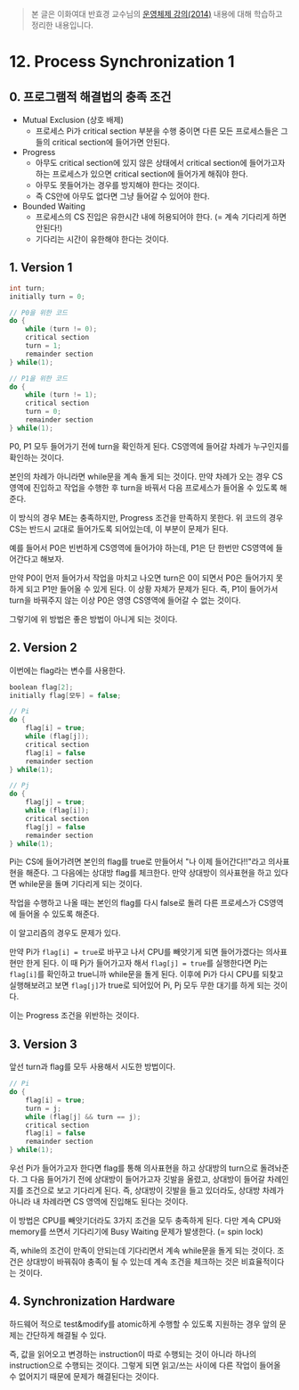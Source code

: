> 본 글은 이화여대 반효경 교수님의 [운영체제 강의(2014)](http://www.kocw.net/home/search/kemView.do?kemId=1046323) 내용에 대해 학습하고 정리한 내용입니다.


# 12. Process Synchronization 1

## 0. 프로그램적 해결법의 충족 조건

- Mutual Exclusion (상호 배제)
    - 프로세스 Pi가 critical section 부분을 수행 중이면 다른 모든 프로세스들은 그들의 critical section에 들어가면 안된다. 
- Progress
    - 아무도 critical section에 있지 않은 상태에서 critical section에 들어가고자 하는 프로세스가 있으면 critical section에 들어가게 해줘야 한다. 
    - 아무도 못들어가는 경우를 방지해야 한다는 것이다. 
    - 즉 CS안에 아무도 없다면 그냥 들어갈 수 있어야 한다.
- Bounded Waiting
    - 프로세스의 CS 진입은 유한시간 내에 허용되어야 한다. (= 계속 기다리게 하면 안된다!)
    - 기다리는 시간이 유한해야 한다는 것이다. 

## 1. Version 1 

```c
int turn;
initially turn = 0;

// P0을 위한 코드
do {
    while (turn != 0);
    critical section
    turn = 1;
    remainder section
} while(1);

// P1을 위한 코드
do {
    while (turn != 1);
    critical section
    turn = 0;
    remainder section
} while(1);
```

P0, P1 모두 들어가기 전에 turn을 확인하게 된다. CS영역에 들어갈 차례가 누구인지를 확인하는 것이다. 

본인의 차례가 아니라면 while문을 계속 돌게 되는 것이다. 만약 차례가 오는 경우 CS영역에 진입하고 작업을 수행한 후 turn을 바꿔서 다음 프로세스가 들어올 수 있도록 해준다. 

이 방식의 경우 ME는 충족하지만, Progress 조건을 만족하지 못한다. 위 코드의 경우 CS는 반드시 교대로 들어가도록 되어있는데, 이 부분이 문제가 된다. 

예를 들어서 P0은 빈번하게 CS영역에 들어가야 하는데, P1은 단 한번만 CS영역에 들어간다고 해보자. 

만약 P0이 먼저 들어가서 작업을 마치고 나오면 turn은 0이 되면서 P0은 들어가지 못하게 되고 P1만 들어올 수 있게 된다. 이 상황 자체가 문제가 된다. 즉, P1이 들어가서 turn을 바꿔주지 않는 이상 P0은 영영 CS영역에 들어갈 수 없는 것이다. 

그렇기에 위 방법은 좋은 방법이 아니게 되는 것이다. 

## 2. Version 2 

이번에는 flag라는 변수를 사용한다. 

```c
boolean flag[2];
initially flag[모두] = false;

// Pi
do {
    flag[i] = true;
    while (flag[j]);
    critical section
    flag[i] = false
    remainder section
} while(1);

// Pj
do {
    flag[j] = true;
    while (flag[i]);
    critical section
    flag[j] = false
    remainder section
} while(1);
```

Pi는 CS에 들어가려면 본인의 flag를 true로 만들어서 "나 이제 들어간다!!"라고 의사표현을 해준다. 그 다음에는 상대방 flag를 체크한다. 만약 상대방이 의사표현을 하고 있다면 while문을 돌며 기다리게 되는 것이다. 

작업을 수행하고 나올 때는 본인의 flag를 다시 false로 돌려 다른 프로세스가 CS영역에 들어올 수 있도록 해준다. 

이 알고리즘의 경우도 문제가 있다. 

만약 Pi가 `flag[i] = true`로 바꾸고 나서 CPU를 빼앗기게 되면 들어가겠다는 의사표현만 한게 된다. 이 때 Pj가 들어가고자 해서 `flag[j] = true`를 실행한다면 Pj는 `flag[i]`를 확인하고 true니까 while문을 돌게 된다. 이후에 Pi가 다시 CPU를 되찾고 실행해보려고 보면 `flag[j]`가 true로 되어있어 Pi, Pj 모두 무한 대기를 하게 되는 것이다. 

이는 Progress 조건을 위반하는 것이다. 

## 3. Version 3 

앞선 turn과 flag를 모두 사용해서 시도한 방법이다. 

```c
// Pi
do {
    flag[i] = true;
    turn = j;
    while (flag[j] && turn == j);
    critical section
    flag[i] = false
    remainder section        
} while(1);
```

우선 Pi가 들어가고자 한다면 flag를 통해 의사표현을 하고 상대방의 turn으로 돌려놔준다. 그 다음 들어가기 전에 상대방이 들어가고자 깃발을 올렸고, 상대방이 들어갈 차례인지를 조건으로 보고 기다리게 된다. 즉, 상대방이 깃발을 들고 있더라도, 상대방 차례가 아니라 내 차례라면 CS 영역에 진입해도 된다는 것이다. 

이 방법은 CPU를 빼앗기더라도 3가지 조건을 모두 충족하게 된다. 다만 계속 CPU와 memory를 쓰면서 기다리기에 Busy Waiting 문제가 발생한다. (= spin lock) 

즉, while의 조건이 만족이 안되는데 기다리면서 계속 while문을 돌게 되는 것이다. 조건은 상대방이 바꿔줘야 충족이 될 수 있는데 계속 조건을 체크하는 것은 비효율적이다는 것이다. 

## 4. Synchronization Hardware

하드웨어 적으로 test&modify를 atomic하게 수행할 수 있도록 지원하는 경우 앞의 문제는 간단하게 해결될 수 있다.

즉, 값을 읽어오고 변경하는 instruction이 따로 수행되는 것이 아니라 하나의 instruction으로 수행되는 것이다. 그렇게 되면 읽고/쓰는 사이에 다른 작업이 들어올 수 없어지기 때문에 문제가 해결된다는 것이다. 
